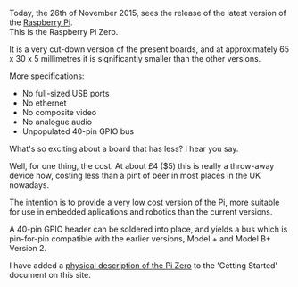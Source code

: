 <!-- 
.. title: Raspberry Pi Zero Released!
.. slug: raspberry-pi-zero-released
.. date: 2015-11-26 12:50:11 UTC
.. tags: 
.. category: 
.. link: 
.. description: 
.. type: text
-->

Today, the 26th of November 2015, sees the release of the latest version of the [Raspberry Pi][rpi].  
This is the Raspberry Pi Zero.

It is a very cut-down version of the present boards, and at approximately 65 x 30 x 5 millimetres it 
is significantly smaller than the other versions.

More specifications:

* No full-sized USB ports
* No ethernet
* No composite video
* No analogue audio
* Unpopulated 40-pin GPIO bus

What's so exciting about a board that has less? I hear you say.

Well, for one thing, the cost.  At about £4 ($5) this is really a throw-away device now, costing 
less than a pint of beer in most places in the UK nowadays.

The intention is to provide a very low cost version of the Pi, more suitable for use in embedded 
aplications and robotics than the current versions.

A 40-pin GPIO header can be soldered into place, and yields a bus which is pin-for-pin compatible 
with the earlier versions, Model + and Model B+ Version 2.

I have added a [physical description of the Pi Zero][zero] to the 'Getting Started' document on this 
site.

[rpi]: http://www.raspberrypi.org/
[zero]: /stories/raspberry-pi-getting-started.html





